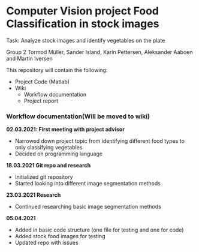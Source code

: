<h1>Computer Vision project Food Classification in stock images</h1>
Task: Analyze stock images and identify vegetables on the plate

Group 2 Tormod Müller, Sander Island, Karin Pettersen, Aleksander Aaboen and Martin Iversen

<p>This repository will contain the following:</p>


- Project Code (Matlab)
- Wiki
    - Workflow documentation
    - Project report 


<h3>Workflow documentation(Will be moved to wiki)</h3>


**02.03.2021: First meeting with project advisor**
- Narrowed down project topic from identifying different food types to only classifying vegetables
- Decided on programming language 

**18.03.2021 Git repo and research** 
- Initialized git repository
- Started looking into different image segmentation methods

**23.03.2021 Research**
- Continued researching basic image segmentation methods

**05.04.2021** 
- Added in basic code structure (one file for testing and one for code)
- Added stock food images for testing 
- Updated repo with issues
